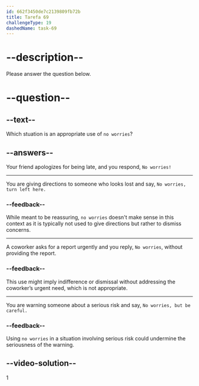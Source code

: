 ```yaml
---
id: 662f3450de7c2139809fb72b
title: Tarefa 69
challengeType: 19
dashedName: task-69
---
```


# --description--

Please answer the question below.

# --question--

## --text--

Which stuation is an appropriate use of `no worries`?

## --answers--

Your friend apologizes for being late, and you respond, `No worries!`

---

You are giving directions to someone who looks lost and say, `No worries, turn left here.`

### --feedback--

While meant to be reassuring, `no worries` doesn't make sense in this context as it is typically not used to give directions but rather to dismiss concerns.

---

A coworker asks for a report urgently and you reply, `No worries`, without providing the report.

### --feedback--

This use might imply indifference or dismissal without addressing the coworker’s urgent need, which is not appropriate.

---

You are warning someone about a serious risk and say, `No worries, but be careful.`

### --feedback--

Using `no worries` in a situation involving serious risk could undermine the seriousness of the warning.

## --video-solution--

1
